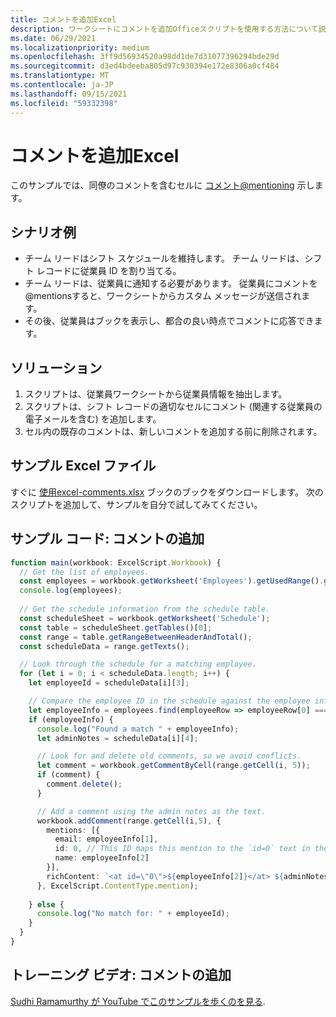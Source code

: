 ```yaml
---
title: コメントを追加Excel
description: ワークシートにコメントを追加Officeスクリプトを使用する方法について説明します。
ms.date: 06/29/2021
ms.localizationpriority: medium
ms.openlocfilehash: 3ff9d56934520a98dd1de7d31077396294bde29d
ms.sourcegitcommit: d3ed4bdeeba805d97c930394e172e8306a0cf484
ms.translationtype: MT
ms.contentlocale: ja-JP
ms.lasthandoff: 09/15/2021
ms.locfileid: "59332398"
---
```

# <a name="add-comments-in-excel"></a>コメントを追加Excel

このサンプルでは、同僚のコメントを含むセルに [コメント@mentioning](https://support.microsoft.com/office/90701709-5dc1-41c7-aa48-b01d4a46e8c7) 示します。

## <a name="example-scenario"></a>シナリオ例

* チーム リードはシフト スケジュールを維持します。 チーム リードは、シフト レコードに従業員 ID を割り当てる。
* チーム リードは、従業員に通知する必要があります。 従業員にコメントを@mentionsすると、ワークシートからカスタム メッセージが送信されます。
* その後、従業員はブックを表示し、都合の良い時点でコメントに応答できます。

## <a name="solution"></a>ソリューション

1. スクリプトは、従業員ワークシートから従業員情報を抽出します。
1. スクリプトは、シフト レコードの適切なセルにコメント (関連する従業員の電子メールを含む) を追加します。
1. セル内の既存のコメントは、新しいコメントを追加する前に削除されます。

## <a name="sample-excel-file"></a>サンプル Excel ファイル

すぐに <a href="excel-comments.xlsx"> 使用excel-comments.xlsx</a> ブックのブックをダウンロードします。 次のスクリプトを追加して、サンプルを自分で試してみてください。

## <a name="sample-code-add-comments"></a>サンプル コード: コメントの追加

```TypeScript
function main(workbook: ExcelScript.Workbook) {
  // Get the list of employees.
  const employees = workbook.getWorksheet('Employees').getUsedRange().getTexts();
  console.log(employees); 
  
  // Get the schedule information from the schedule table.
  const scheduleSheet = workbook.getWorksheet('Schedule');
  const table = scheduleSheet.getTables()[0];
  const range = table.getRangeBetweenHeaderAndTotal();
  const scheduleData = range.getTexts();

  // Look through the schedule for a matching employee.
  for (let i = 0; i < scheduleData.length; i++) {
    let employeeId = scheduleData[i][3];

    // Compare the employee ID in the schedule against the employee information table.
    let employeeInfo = employees.find(employeeRow => employeeRow[0] === employeeId);
    if (employeeInfo) {
      console.log("Found a match " + employeeInfo);
      let adminNotes = scheduleData[i][4];

      // Look for and delete old comments, so we avoid conflicts.
      let comment = workbook.getCommentByCell(range.getCell(i, 5));
      if (comment) {
        comment.delete();
      }

      // Add a comment using the admin notes as the text.
      workbook.addComment(range.getCell(i,5), {
        mentions: [{
          email: employeeInfo[1],
          id: 0, // This ID maps this mention to the `id=0` text in the comment.
          name: employeeInfo[2]
        }],
        richContent: `<at id=\"0\">${employeeInfo[2]}</at> ${adminNotes}`
      }, ExcelScript.ContentType.mention);        
      
    } else {
      console.log("No match for: " + employeeId);
    }
  }
}
```

## <a name="training-video-add-comments"></a>トレーニング ビデオ: コメントの追加

[Sudhi Ramamurthy が YouTube でこのサンプルを歩くのを見る](https://youtu.be/CpR78nkaOFw).

